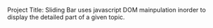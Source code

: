 Project Title: Sliding Bar
uses javascript DOM mainpulation inorder to display the detailed part of a given topic.
